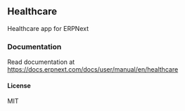 ## Healthcare

Healthcare app for ERPNext


### Documentation

Read documentation at https://docs.erpnext.com/docs/user/manual/en/healthcare



#### License

MIT
